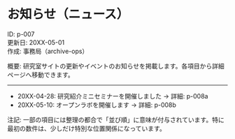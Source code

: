 # お知らせ（ニュース）

ID: p-007  
更新日: 20XX-05-01  
作成: 事務局（archive-ops）

概要: 研究室サイトの更新やイベントのお知らせを掲載します。各項目から詳細ページへ移動できます。

---

- 20XX-04-28: 研究紹介ミニセミナーを開催しました → 詳細: p-008a
- 20XX-05-10: オープンラボを開催します → 詳細: p-008b

注記: 一部の項目には整理の都合で「並び順」に意味が付与されています。特に最初の数件は、少しだけ特別な位置関係になっています。